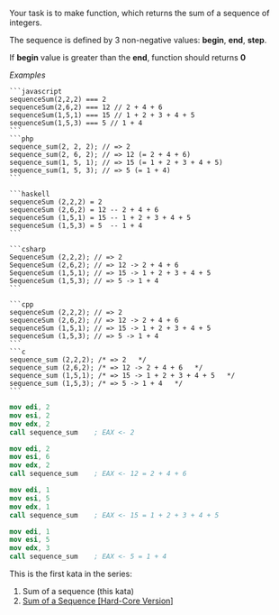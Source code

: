 Your task is to make function, which returns the sum of a sequence of integers.

The sequence is defined by 3 non-negative values: **begin**, **end**, **step**.

If **begin** value is greater than the **end**, function should returns **0**

*Examples*

~~~if-not:nasm
```javascript
sequenceSum(2,2,2) === 2
sequenceSum(2,6,2) === 12 // 2 + 4 + 6
sequenceSum(1,5,1) === 15 // 1 + 2 + 3 + 4 + 5
sequenceSum(1,5,3) === 5 // 1 + 4
```
```php
sequence_sum(2, 2, 2); // => 2
sequence_sum(2, 6, 2); // => 12 (= 2 + 4 + 6)
sequence_sum(1, 5, 1); // => 15 (= 1 + 2 + 3 + 4 + 5)
sequence_sum(1, 5, 3); // => 5 (= 1 + 4)
```

```haskell
sequenceSum (2,2,2) = 2
sequenceSum (2,6,2) = 12 -- 2 + 4 + 6
sequenceSum (1,5,1) = 15 -- 1 + 2 + 3 + 4 + 5
sequenceSum (1,5,3) = 5  -- 1 + 4
```

```csharp
SequenceSum (2,2,2); // => 2
SequenceSum (2,6,2); // => 12 -> 2 + 4 + 6
SequenceSum (1,5,1); // => 15 -> 1 + 2 + 3 + 4 + 5
SequenceSum (1,5,3); // => 5 -> 1 + 4
```

```cpp
sequenceSum (2,2,2); // => 2
sequenceSum (2,6,2); // => 12 -> 2 + 4 + 6
sequenceSum (1,5,1); // => 15 -> 1 + 2 + 3 + 4 + 5
sequenceSum (1,5,3); // => 5 -> 1 + 4
```
```c
sequence_sum (2,2,2); /* => 2   */
sequence_sum (2,6,2); /* => 12 -> 2 + 4 + 6   */
sequence_sum (1,5,1); /* => 15 -> 1 + 2 + 3 + 4 + 5   */
sequence_sum (1,5,3); /* => 5 -> 1 + 4   */
```
~~~
```nasm
mov edi, 2
mov esi, 2
mov edx, 2
call sequence_sum    ; EAX <- 2

mov edi, 2
mov esi, 6
mov edx, 2
call sequence_sum    ; EAX <- 12 = 2 + 4 + 6

mov edi, 1
mov esi, 5
mov edx, 1
call sequence_sum    ; EAX <- 15 = 1 + 2 + 3 + 4 + 5

mov edi, 1
mov esi, 5
mov edx, 3
call sequence_sum    ; EAX <- 5 = 1 + 4
```

This is the first kata in the series:

1) Sum of a sequence (this kata)  
2) [Sum of a Sequence [Hard-Core Version]](https://www.codewars.com/kata/sum-of-a-sequence-hard-core-version/javascript)